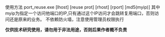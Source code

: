 使用方法 
port_reuse.exe [lhost] [reuse prot] [rhost] [rport] [md5(myip)]
其中myip为指定一个访问他端口的IP,只有通过这个IP访问才会跳转复用端口，否则访问还是原来的业务。
不依赖防火墙，注意使用管理员权限执行

**仅供技术研究使用，请勿用于非法用途，否则后果作者概不负责**
